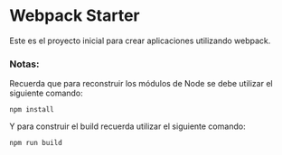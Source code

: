 
# Webpack Starter

Este es el proyecto inicial para crear aplicaciones utilizando webpack.

### Notas:
Recuerda que para reconstruir los módulos de Node se debe utilizar el siguiente comando:

```
npm install
```

Y para construir el build recuerda utilizar el siguiente comando:

```
npm run build
```
